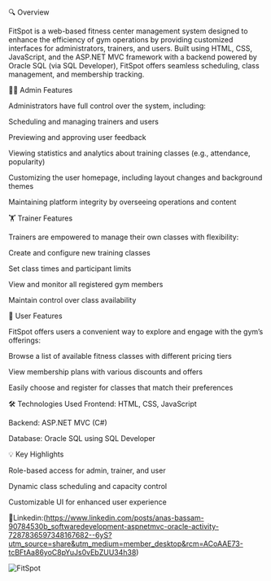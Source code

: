 🔍 Overview

FitSpot is a web-based fitness center management system designed to enhance the efficiency of gym operations by providing customized interfaces for administrators, trainers, and users. Built using HTML, CSS, JavaScript, and the ASP.NET MVC framework with a backend powered by Oracle SQL (via SQL Developer), FitSpot offers seamless scheduling, class management, and membership tracking.

👩‍💼 Admin Features

Administrators have full control over the system, including:

Scheduling and managing trainers and users

Previewing and approving user feedback

Viewing statistics and analytics about training classes (e.g., attendance, popularity)

Customizing the user homepage, including layout changes and background themes

Maintaining platform integrity by overseeing operations and content

🏋️ Trainer Features

Trainers are empowered to manage their own classes with flexibility:

Create and configure new training classes

Set class times and participant limits

View and monitor all registered gym members

Maintain control over class availability

🙋 User Features

FitSpot offers users a convenient way to explore and engage with the gym’s offerings:

Browse a list of available fitness classes with different pricing tiers

View membership plans with various discounts and offers

Easily choose and register for classes that match their preferences

🛠 Technologies Used
Frontend: HTML, CSS, JavaScript

Backend: ASP.NET MVC (C#)

Database: Oracle SQL using SQL Developer

💡 Key Highlights

Role-based access for admin, trainer, and user

Dynamic class scheduling and capacity control

Customizable UI for enhanced user experience


🔗Linkedin:(https://www.linkedin.com/posts/anas-bassam-90784530b_softwaredevelopment-aspnetmvc-oracle-activity-7287836597348167682--6yS?utm_source=share&utm_medium=member_desktop&rcm=ACoAAE73-tcBFtAa86yoC8pYuJs0vEbZUU34h38)

![FitSpot](https://github.com/user-attachments/assets/c6eaeffe-d84e-45f0-bc2b-5a056ced18f9)
